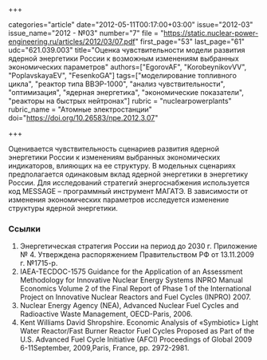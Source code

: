 +++

categories="article"
date="2012-05-11T00:17:00+03:00"
issue="2012-03"
issue_name="2012 - №03"
number="7"
file = "https://static.nuclear-power-engineering.ru/articles/2012/03/07.pdf"
first_page="53"
last_page="61"
udc="621.039.003"
title="Оценка чувствительности модели развития ядерной энергетики России к возможным изменениям выбранных экономических параметров"
authors=["EgorovAF", "KorobeynikovVV", "PoplavskayaEV", "FesenkoGA"]
tags=["моделирование топливного цикла", "реактор типа ВВЭР-1000", "анализ чувствительности", "оптимизация", "ядерная энергетика", "экономические показатели", "реакторы на быстрых нейтронах"]
rubric = "nuclearpowerplants"
rubric_name = "Aтомные электростанции"
doi="https://doi.org/10.26583/npe.2012.3.07"

+++

Оценивается чувствительность сценариев развития ядерной энергетики России к изменениям выбранных экономических индикаторов, влияющих на ее структуру. В модельных сценариях предполагается одинаковым вклад ядерной энергетики в энергетику России. Для исследований стратегий энергоснабжения используется код MESSAGE – программный инструмент МАГАТЭ. В зависимости от изменения экономических параметров исследуется изменение структуры ядерной энергетики.

### Ссылки

1. Энергетическая стратегия России на период до 2030 г. Приложение № 4. Утверждена распоряжением Правительством РФ от 13.11.2009 г. №1715-р. 
2. IAEA-TECDOC-1575 Guidance for the Application of an Assessment Methodology for Innovative Nuclear Energy Systems INPRO Manual Economics Volume 2 of the Final Report of Phase 1 of the International Project on Innovative Nuclear Reactors and Fuel Cycles (INPRO) 2007. 
3. Nuclear Energy Agency (NEA), Advanced Nuclear Fuel Cycles and Radioactive Waste Management, OECD-Paris, 2006. 
4. Kent Williams David Shropshire. Economic Analysis of «Symbiotic» Light Water Reactor/Fast Burner Reactor Fuel Cycles Proposed as Part of the U.S. Advanced Fuel Cycle Initiative (AFCI) Proceedings of Global 2009 6-11September, 2009,Paris, France, pp. 2972-2981.